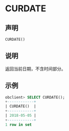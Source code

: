 # CURDATE

## 声明

```sql
CURDATE()
```

## 说明

返回当前日期，不含时间部分。

## 示例

```sql
obclient> SELECT CURDATE();
+------------+
| CURDATE()  |
+------------+
| 2018-05-05 |
+------------+
1 row in set
```
